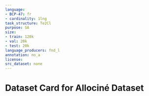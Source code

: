 ```yaml
---
language: 
- BCP-47: fr
- cardinality: 1lng
task_structure: Te2Cl
purpose: SA
size:
- train: 120k
- val: 20k
- test: 20k
language_producers: fnd_l
annotation: no_a
license: 
src_dataset: none
---
```


# Dataset Card for Allociné Dataset
